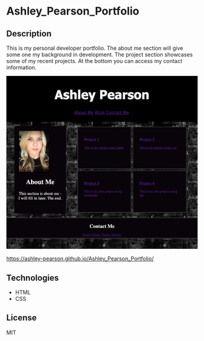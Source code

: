# Ashley_Pearson_Portfolio


## Description
This is my personal developer portfolio. The about me section will give some one my background in development. The project section showcases some of my recent projects. At the bottom you can access my contact information.   

![Example](./assets/Images/Screen%20Shot%202022-09-26%20at%2010.17.56%20PM.png)

https://ashley-pearson.github.io/Ashley_Pearson_Portfolio/

## Technologies
- HTML
- CSS

## License
MIT
